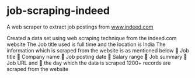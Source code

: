 # job-scraping-indeed
A web scraper to extract job postings from www.indeed.com

Created a data set using web scraping technique from the indeed.com website 
The Job title used is full time and the location is India
The information which is scraped from the website is as mentioned below
	Job title
	Company name
	Job posting date
	Salary range
	Job summary
	Job URL and
	the day which the data is scraped
1200+ records are scraped from the website

